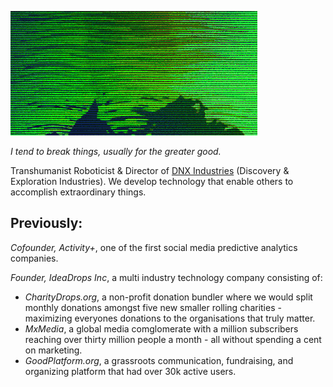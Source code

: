 <a title="Click to go to Drannex42.com" href="https://drannex42.com"><img src="https://github.com/drannex42/drannex42/blob/master/tumblr_5402a664c428e8a398ab73c5dbae395e_61f6b6ae_2048.gif?raw=true"></a>

*I tend to break things, usually for the greater good.*

Transhumanist Roboticist & Director of [DNX Industries](https://dnxi.org) (Discovery & Exploration Industries). We develop technology that enable others to accomplish extraordinary things.


## Previously:

*Cofounder, Activity+*, one of the first social media predictive analytics companies.

*Founder, IdeaDrops Inc*, a multi industry technology company consisting of:
- *CharityDrops.org*, a non-profit donation bundler where we would split monthly donations amongst five new smaller rolling charities - maximizing everyones donations to the organisations that truly matter. 
- *MxMedia*, a global media comglomerate with a million subscribers reaching over thirty million people a month - all without spending a cent on marketing.
- *GoodPlatform.org*, a grassroots communication, fundraising, and organizing platform that had over 30k active users. 
